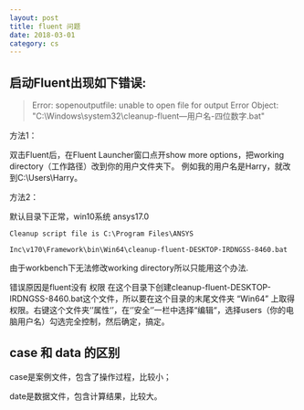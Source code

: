 ```yaml
---
layout: post
title: fluent 问题
date: 2018-03-01
category: cs
---
```


## 启动Fluent出现如下错误:

>Error: sopenoutputfile: unable to open file for output
>Error Object: "C:\\Windows\\system32\\cleanup-fluent—用户名-四位数字.bat"

方法1：

双击Fluent后，在Fluent Launcher窗口点开show more options，把working directory（工作路径）改到你的用户文件夹下。
例如我的用户名是Harry，就改到C:\Users\Harry。

方法2：

默认目录下正常，win10系统 ansys17.0 

`Cleanup script file is C:\Program Files\ANSYS`

`Inc\v170\Framework\bin\Win64\cleanup-fluent-DESKTOP-IRDNGSS-8460.bat`

由于workbench下无法修改working directory所以只能用这个办法.

错误原因是fluent没有 权限 在这个目录下创建cleanup-fluent-DESKTOP-IRDNGSS-8460.bat这个文件，所以要在这个目录的末尾文件夹 “Win64” 上取得权限。右键这个文件夹‘’属性‘’，在‘’安全‘’一栏中选择“编辑“，选择users（你的电脑用户名）勾选完全控制，然后确定，搞定。

## case 和 data 的区别

case是案例文件，包含了操作过程，比较小；

date是数据文件，包含计算结果，比较大。